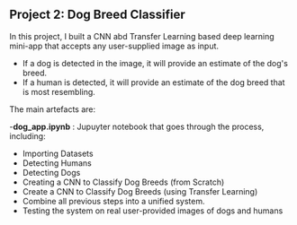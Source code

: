 ## Project 2: Dog Breed Classifier

In this project, I built a CNN abd Transfer Learning based deep learning mini-app that accepts any user-supplied image as input. 
- If a dog is detected in the image, it will provide an estimate of the dog's breed. 
- If a human is detected, it will provide an estimate of the dog breed that is most resembling. 

The main artefacts are:

-**dog_app.ipynb** : Jupuyter notebook that goes through the process, including:
- Importing Datasets
- Detecting Humans
- Detecting Dogs
- Creating a CNN to Classify Dog Breeds (from Scratch)
- Create a CNN to Classify Dog Breeds (using Transfer Learning)
- Combine all previous steps into a unified system.
- Testing the system on real user-provided images of dogs and humans
